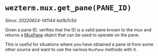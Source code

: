 # `wezterm.mux.get_pane(PANE_ID)`

*Since: 20220624-141144-bd1b7c5d*

Given a pane ID, verifies that the ID is a valid pane known to the mux
and returns a [MuxPane](../MuxPane/index.md) object that can be used to
operate on the pane.

This is useful for situations where you have obtained a pane id from
some other source and want to use the various `MuxPane` methods with it.

